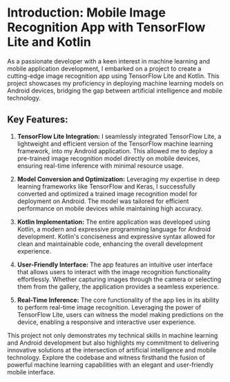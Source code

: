 # Introduction: Mobile Image Recognition App with TensorFlow Lite and Kotlin

As a passionate developer with a keen interest in machine learning and mobile application development, I embarked on a project to create a cutting-edge image recognition app using TensorFlow Lite and Kotlin. This project showcases my proficiency in deploying machine learning models on Android devices, bridging the gap between artificial intelligence and mobile technology.

## Key Features:

1. **TensorFlow Lite Integration:**
   I seamlessly integrated TensorFlow Lite, a lightweight and efficient version of the TensorFlow machine learning framework, into my Android application. This allowed me to deploy a pre-trained image recognition model directly on mobile devices, ensuring real-time inference with minimal resource usage.

2. **Model Conversion and Optimization:**
   Leveraging my expertise in deep learning frameworks like TensorFlow and Keras, I successfully converted and optimized a trained image recognition model for deployment on Android. The model was tailored for efficient performance on mobile devices while maintaining high accuracy.

3. **Kotlin Implementation:**
   The entire application was developed using Kotlin, a modern and expressive programming language for Android development. Kotlin's conciseness and expressive syntax allowed for clean and maintainable code, enhancing the overall development experience.

4. **User-Friendly Interface:**
   The app features an intuitive user interface that allows users to interact with the image recognition functionality effortlessly. Whether capturing images through the camera or selecting them from the gallery, the application provides a seamless experience.

5. **Real-Time Inference:**
   The core functionality of the app lies in its ability to perform real-time image recognition. Leveraging the power of TensorFlow Lite, users can witness the model making predictions on the device, enabling a responsive and interactive user experience.

This project not only demonstrates my technical skills in machine learning and Android development but also highlights my commitment to delivering innovative solutions at the intersection of artificial intelligence and mobile technology. Explore the codebase and witness firsthand the fusion of powerful machine learning capabilities with an elegant and user-friendly mobile interface.
